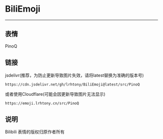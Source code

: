 # BiliEmoji
---
## 表情
PinoQ
## 链接
jsdelivr(推荐，为防止更新导致图片失效，请将latest替换为准确的版本号)
```
https://cdn.jsdelivr.net/gh/lrhtony/BiliEmoji@latest/src/PinoQ
```
或者使用Cloudflare(可能会因更新导致图片无法显示)
```
https://emoji.lrhtony.cn/src/PinoQ
```
## 说明
Bilibili 表情的版权归原作者所有
